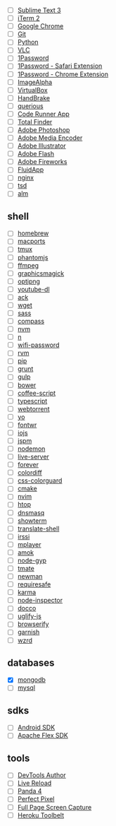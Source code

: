 
* [ ] [Sublime Text 3](https://download.sublimetext.com/Sublime%20Text%20Build%203083.dmg)
* [ ] [iTerm 2](https://iterm2.com/downloads/stable/iTerm2-2_1_4.zip) <br>
* [ ] [Google Chrome](https://www.google.com.br/chrome/browser/thankyou.html?platform=mac) <br>
* [ ] [Git](http://sourceforge.net/projects/git-osx-installer/files/git-2.6.4-intel-universal-mavericks.dmg/download?use_mirror=autoselect) <br>
* [ ] [Python](https://www.python.org/ftp/python/3.5.1/python-3.5.1-macosx10.6.pkg) <br>
* [ ] [VLC](http://get.videolan.org/vlc/2.2.2/macosx/vlc-2.2.2.dmg) <br>
* [ ] [1Password](https://d13itkw33a7sus.cloudfront.net/dist/1P/mac4/1Password-6.0.1.zip) <br>
* [ ] [1Password - Safari Extension](https://agilebits.com/onepassword/extensions/safari?beta=false) <br>
* [ ] [1Password - Chrome Extension](https://agilebits.com/onepassword/extensions) <br>
* [ ] [ImageAlpha](https://pngmini.com/) <br>
* [ ] [VirtualBox](https://www.virtualbox.org/) <br>
* [ ] [HandBrake](https://handbrake.fr/) <br>
* [ ] [querious](http://www.araelium.com/querious/) <br>
* [ ] [Code Runner App](https://coderunnerapp.com/) <br>
* [ ] [Total Finder](http://totalfinder.binaryage.com/) <br>
* [ ] [Adobe Photoshop]() <br>
* [ ] [Adobe Media Encoder]() <br>
* [ ] [Adobe Illustrator]() <br>
* [ ] [Adobe Flash]() <br>
* [ ] [Adobe Fireworks]() <br>
* [ ] [FluidApp](http://fluidapp.com/) <br>
* [ ] [nginx](https://www.nginx.com/) <br>
* [ ] [tsd](https://www.npmjs.com/package/tsd) <br>
* [ ] [alm](https://github.com/alm-tools/alm) <br>

## shell
* [ ] [homebrew]() <br>
* [ ] [macports]() <br>
* [ ] [tmux](http://tmux.github.io/) <br> 
* [ ] [phantomjs](https://bitbucket.org/ariya/phantomjs/downloads/phantomjs-2.1.1-macosx.zip) <br>
* [ ] [ffmpeg]() <br>
* [ ] [graphicsmagick](http://www.graphicsmagick.org) <br>
* [ ] [optipng](http://optipng.sourceforge.net) <br>
* [ ] [youtube-dl](https://rg3.github.io/youtube-dl/download.html) <br>
* [ ] [ack](http://beyondgrep.com/install/) <br>
* [ ] [wget]() <br>
* [ ] [sass](http://sass-lang.com/install) <br>
* [ ] [compass](http://compass-style.org/install/) <br>
* [ ] [nvm](https://github.com/creationix/nvm) <br>
* [ ] [n](https://www.npmjs.com/package/n)
* [ ] [wifi-password](https://www.npmjs.com/package/wifi-password)
* [ ] [rvm](https://rvm.io/rvm/install) <br>
* [ ] [pip](https://pip.pypa.io/en/stable/installing/) <br>
* [ ] [grunt](http://gruntjs.com/getting-started) <br>
* [ ] [gulp](http://gulpjs.com) <br>
* [ ] [bower](http://bower.io) <br>
* [ ] [coffee-script](http://coffeescript.org/) <br>
* [ ] [typescript](http://www.typescriptlang.org/) <br>
* [ ] [webtorrent](https://github.com/feross/webtorrent#install) <br>
* [ ] [yo](http://yeoman.io) <br>
* [ ] [fontwr](https://github.com/raphaklaus/fontwr)
* [ ] [iojs](https://iojs.org/pt-br/index.html) <br>
* [ ] [jspm](http://jspm.io/) <br>
* [ ] [nodemon](http://nodemon.io) <br>
* [ ] [live-server](https://github.com/tapio/live-server) <br>
* [ ] [forever](https://github.com/foreverjs/forever) <br>
* [ ] [colordiff](http://www.colordiff.org/) <br>
* [ ] [css-colorguard](https://github.com/SlexAxton/css-colorguard) <br>
* [ ] [cmake](https://cmake.org/download/) <br>
* [ ] [nvim](https://github.com/cwoac/nvim) <br>
* [ ] [htop](http://hisham.hm/htop/) <br>
* [ ] [dnsmasq](http://www.thekelleys.org.uk/dnsmasq/doc.html) <br>
* [ ] [showterm](http://showterm.io/) <br>
* [ ] [translate-shell](https://github.com/soimort/translate-shell) <br>
* [ ] [irssi](https://irssi.org/) <br>
* [ ] [mplayer](http://www.mplayerhq.hu/design7/news.html) <br>
* [ ] [amok](http://amokjs.com/)<br>
* [ ] [node-gyp](https://www.npmjs.com/package/node-gyp) <br>
* [ ] [tmate](https://tmate.io/) <br>
* [ ] [newman](https://github.com/postmanlabs/newman/) <br>
* [ ] [requiresafe](https://www.npmjs.com/package/requiresafe) <br>
* [ ] [karma](https://karma-runner.github.io/0.13/index.html) <br>
* [ ] [node-inspector](https://github.com/node-inspector/node-inspector)
* [ ] [docco](http://jashkenas.github.io/docco/)
* [ ] [uglify-js](https://www.npmjs.com/package/uglify-js)
* [ ] [browserify](https://www.npmjs.com/package/browserify)
* [ ] [garnish](https://www.npmjs.com/package/garnish)
* [ ] [wzrd](https://www.npmjs.com/package/wzrd)

## databases
* [x] [mongodb]() <br>
* [ ] [mysql]() <br>

## sdks
* [ ] [Android SDK]() <br>
* [ ] [Apache Flex SDK]() <br>

## tools
* [ ] [DevTools Author](https://github.com/micjamking/devtools-author)
* [ ] [Live Reload](https://chrome.google.com/webstore/detail/livereload/jnihajbhpnppcggbcgedagnkighmdlei/related) <br>
* [ ] [Panda 4](https://chrome.google.com/webstore/detail/panda-4-news-inspiration/haafibkemckmbknhfkiiniobjpgkebko?utm_source=v3) <br>
* [ ] [Perfect Pixel](https://chrome.google.com/webstore/detail/perfectpixel-by-welldonec/dkaagdgjmgdmbnecmcefdhjekcoceebi) <br>
* [ ] [Full Page Screen Capture](https://chrome.google.com/webstore/detail/full-page-screen-capture/fdpohaocaechififmbbbbbknoalclacl) <br>
* [ ] [Heroku Toolbelt](https://toolbelt.heroku.com/download/osx) <br>

<!-- ln -s "/Applications/Sublime Text.app/Contents/SharedSupport/bin/subl" /usr/local/bin/subl -->
<!-- @see http://vim.wikia.com/wiki/Easier_buffer_switching -->
<!-- @see http://vimcolors.com/243/material-theme/light -->
<!-- @see https://github.com/facelessuser/ColorHelper -->
<!-- @see https://github.com/square/maximum-awesome -->
<!-- @see http://foffer.dk/install-ruby-on-os-x-10-10-yosemite-using-rvm/ -->
<!-- @see http://osxdaily.com/2012/03/21/change-shell-mac-os-x/ -->
<!-- @see http://jason.pureconcepts.net/2011/09/installing-siege-mac-os-x-lion/ -->
